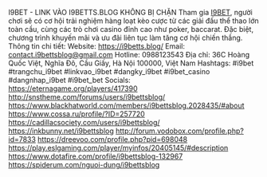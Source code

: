 I9BET - LINK VÀO I9BETTS.BLOG KHÔNG BỊ CHẶN
Tham gia [I9BET](https://i9betts.blog/), người chơi sẽ có cơ hội trải nghiệm hàng loạt kèo cược từ các giải đấu thể thao lớn toàn cầu, cùng các trò chơi casino đỉnh cao như poker, baccarat. Đặc biệt, chương trình khuyến mãi và ưu đãi liên tục làm tăng cơ hội chiến thắng.
Thông tin chi tiết: 
Website: https://i9betts.blog/
Email: contact.i9bettsblog@gmail.com
Hotline: 0988123543
Địa chỉ: 36C Hoàng Quốc Việt, Nghĩa Đô, Cầu Giấy, Hà Nội 100000, Việt Nam
Hashtags: #i9bet #trangchu_i9bet #linkvao_i9bet #dangky_i9bet #i9bet_casino #dangnhap_i9bet #i9bet_bet
Socials:  
https://eternagame.org/players/417390 
http://snstheme.com/forums/users/i9bettsblog/ 
https://www.blackhatworld.com/members/i9bettsblog.2028435/#about 
https://www.cossa.ru/profile/?ID=257720 
https://cadillacsociety.com/users/i9bettsblog/ 
https://inkbunny.net/i9bettsblog 
http://forum.vodobox.com/profile.php?id=7833 
https://dreevoo.com/profile.php?pid=698048 
https://play.eslgaming.com/player/myinfos/20405145/#description 
https://www.dotafire.com/profile/i9bettsblog-132967 
https://spiderum.com/nguoi-dung/i9bettsblog 
